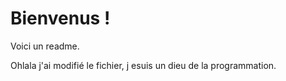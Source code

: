 # Bienvenus !

Voici un readme.

Ohlala j'ai modifié le fichier, j esuis un dieu de la programmation.